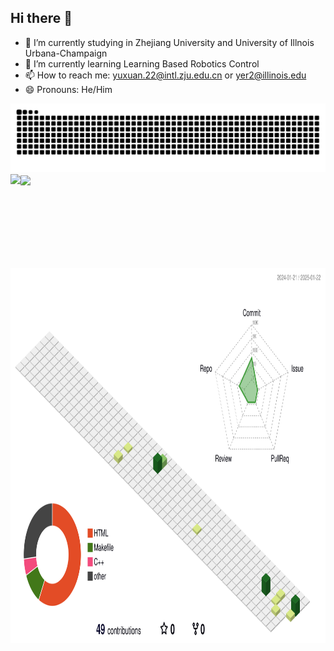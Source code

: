 ## Hi there 👋

- 🔭 I’m currently studying in Zhejiang University and University of Illnois Urbana-Champaign
- 🌱 I’m currently learning Learning Based Robotics Control
- 📫 How to reach me: yuxuan.22@intl.zju.edu.cn or yer2@illinois.edu
- 😄 Pronouns: He/Him


<div style="text-align: center">
<picture>
    <source media="(prefers-color-scheme: dark)" srcset="https://raw.githubusercontent.com/LYtingN/LYtingN/refs/heads/output/github-contribution-grid-snake-dark.svg">
    <source media="(prefers-color-scheme: light)" srcset="https://raw.githubusercontent.com/LYtingN/LYtingN/refs/heads/output/github-contribution-grid-snake.svg">
    <img alt="github contribution grid snake animation" src="https://raw.githubusercontent.com/LYtingN/LYtingN/refs/heads/output/github-contribution-grid-snake.svg">
</picture>
</div>

<div>
<img align="left" img height="150px" src="https://github-readme-stats.vercel.app/api?username=LYtingN&hide_title=true&hide_border=true&show_icons=trueline_height=21&text_color=000&icon_color=000&bg_color=0,ea6161,ffc64d,fffc4d,52fa5a&theme=graywhite" /> </div>
<img align="center" img height="150px"  src="https://github-readme-stats.vercel.app/api/top-langs/?username=LYtingN&hide_title=true&hide_border=true&layout=compact&langs_count=6&text_color=000&icon_color=fff&bg_color=0,52fa5a,4dfcff,c64dff&theme=graywhite" /> </div>
 </div>
 
<!-- <div>
 <img align="center" img height="300" src="https://github-readme-activity-graph.vercel.app/graph?username=LYtingN&theme=react" /> 
</div>
-->

<div>
 <img align="center" img height="600" src="https://raw.githubusercontent.com/LYtingN/LYtingN/refs/heads/main/profile-3d-contrib/profile-green-animate.svg" /> 
</div>
